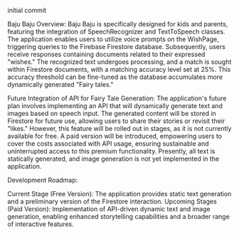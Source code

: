 initial commit

Baju Baju Overview:
Baju Baju is specifically designed for kids and parents, featuring the integration of SpeechRecognizer and TextToSpeech classes. The application enables users to utilize voice prompts on the WishPage, triggering queries to the Firebase Firestore database. Subsequently, users receive responses containing documents related to their expressed "wishes." The recognized text undergoes processing, and a match is sought within Firestore documents, with a matching accuracy level set at 25%. This accuracy threshold can be fine-tuned as the database accumulates more dynamically generated "Fairy tales."

Future Integration of API for Fairy Tale Generation:
The application's future plan involves implementing an API that will dynamically generate text and images based on speech input. The generated content will be stored in Firestore for future use, allowing users to share their stories or revisit their "likes." However, this feature will be rolled out in stages, as it is not currently available for free. A paid version will be introduced, empowering users to cover the costs associated with API usage, ensuring sustainable and uninterrupted access to this premium functionality. Presently, all text is statically generated, and image generation is not yet implemented in the application.

Development Roadmap:

Current Stage (Free Version): The application provides static text generation and a preliminary version of the Firestore interaction.
Upcoming Stages (Paid Version): Implementation of API-driven dynamic text and image generation, enabling enhanced storytelling capabilities and a broader range of interactive features.


